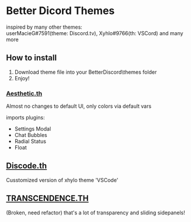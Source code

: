 # Better Dicord Themes

inspired by many other themes:  
userMacieG#7591(theme: Discord.tv), Xyhlo#9766(th: VSCord) and many more

## How to install

1) Download theme file into your BetterDiscord\themes folder  
2) Enjoy!

### [Aesthetic.th](/themes/aesth.theme.css)

Almost no changes to default UI, only colors via default vars

imports plugins:
- Settings Modal
- Chat Bubbles
- Radial Status
- Float

## [Discode.th](/themes/discode.theme.css)

Cusstomized version of xhylo theme 'VSCode'


## [TRANSCENDENCE.TH](/themes/transcendence.theme.css)
(Broken, need refactor)
that's a lot of transparency and sliding sidepanels!  
